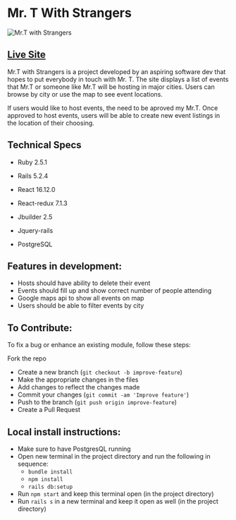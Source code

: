 # Mr. T With Strangers
![Mr.T with Strangers](https://github.com/ankitspatel1145/mrTwithStrangers/blob/master/app/assets/images/logo.png "Mr.T with Strangers")
## [Live Site](https://mr-t-with-strangers.herokuapp.com/ "Mr.T with Strangers")

Mr.T with Strangers is a project developed by an aspiring software dev that hopes to put everybody in touch with Mr. T.
The site displays a list of events that Mr.T or someone like Mr.T will be hosting in major cities. Users can browse by city or use the map to see event locations. 

If users would like to host events, the need to be aproved my Mr.T. Once approved to host events, users will be able to create new event listings in the location of their choosing. 

## Technical Specs

* Ruby 2.5.1

* Rails 5.2.4

* React 16.12.0

* React-redux 7.1.3

* Jbuilder 2.5

* Jquery-rails

* PostgreSQL

## Features in development:

* Hosts should have ability to delete their event
* Events should fill up and show correct number of people attending
* Google maps api to show all events on map
* Users should be able to filter events by city

## To Contribute:

To fix a bug or enhance an existing module, follow these steps:

Fork the repo
* Create a new branch (`git checkout -b improve-feature`)
* Make the appropriate changes in the files
* Add changes to reflect the changes made
* Commit your changes (`git commit -am 'Improve feature'`)
* Push to the branch (`git push origin improve-feature`)
* Create a Pull Request

## Local install instructions:
* Make sure to have PostgresQL running
* Open new terminal in the project directory and run the following in sequence:
  * `bundle install`
  * `npm install`
  * `rails db:setup`
* Run `npm start` and keep this terminal open (in the project directory)
* Run `rails s` in a new terminal and keep it open as well (in the project directory)



 
